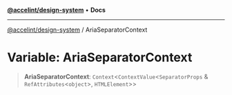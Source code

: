 [**@accelint/design-system**](../README.md) • **Docs**

***

[@accelint/design-system](../README.md) / AriaSeparatorContext

# Variable: AriaSeparatorContext

> **AriaSeparatorContext**: `Context`\<`ContextValue`\<`SeparatorProps` & `RefAttributes`\<`object`\>, `HTMLElement`\>\>
